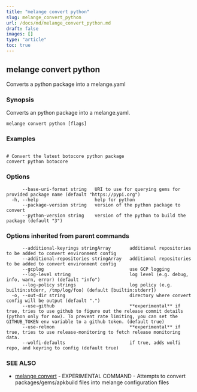```yaml
---
title: "melange convert python"
slug: melange_convert_python
url: /docs/md/melange_convert_python.md
draft: false
images: []
type: "article"
toc: true
---
```

## melange convert python

Converts a python package into a melange.yaml

### Synopsis

Converts an python package into a melange.yaml.

```
melange convert python [flags]
```

### Examples

```

# Convert the latest botocore python package
convert python botocore
```

### Options

```
      --base-uri-format string   URI to use for querying gems for provided package name (default "https://pypi.org")
  -h, --help                     help for python
      --package-version string   version of the python package to convert
      --python-version string    version of the python to build the package (default "3")
```

### Options inherited from parent commands

```
      --additional-keyrings stringArray       additional repositories to be added to convert environment config
      --additional-repositories stringArray   additional repositories to be added to convert environment config
      --gcplog                                use GCP logging
      --log-level string                      log level (e.g. debug, info, warn, error) (default "info")
      --log-policy strings                    log policy (e.g. builtin:stderr, /tmp/log/foo) (default [builtin:stderr])
  -o, --out-dir string                        directory where convert config will be output (default ".")
      --use-github                            **experimental** if true, tries to use github to figure out the release commit details (python only for now). To prevent rate limiting, you can set the GITHUB_TOKEN env variable to a github token. (default true)
      --use-relmon                            **experimental** if true, tries to use release-monitoring to fetch release monitoring data.
      --wolfi-defaults                        if true, adds wolfi repo, and keyring to config (default true)
```

### SEE ALSO

* [melange convert](/docs/md/melange_convert.md)	 - EXPERIMENTAL COMMAND - Attempts to convert packages/gems/apkbuild files into melange configuration files

